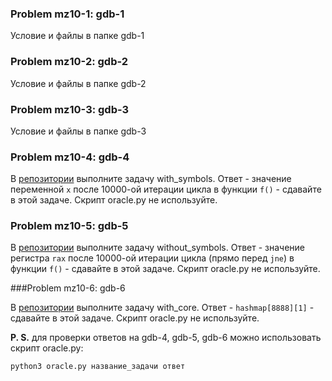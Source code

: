 ### Problem mz10-1: gdb-1

Условие и файлы в папке gdb-1

### Problem mz10-2: gdb-2

Условие и файлы в папке gdb-2

### Problem mz10-3: gdb-3

Условие и файлы в папке gdb-3

### Problem mz10-4: gdb-4

В [репозитории](https://gitlab.com/slon/shad-cpp/-/tree/master/gdb-sym) выполните задачу with_symbols. Ответ - значение переменной ```x``` после 10000-ой итерации цикла в функции ```f()``` - сдавайте в этой задаче. Скрипт oracle.py не используйте.

### Problem mz10-5: gdb-5

В [репозитории](https://gitlab.com/slon/shad-cpp/-/tree/master/gdb-sym) выполните задачу without_symbols. Ответ - значение регистра ```rax``` после 10000-ой итерации цикла (прямо перед ```jne```) в функции ```f()``` - сдавайте в этой задаче. Скрипт oracle.py не используйте.

###Problem mz10-6: gdb-6

В [репозитории](https://gitlab.com/slon/shad-cpp/-/tree/master/gdb-sym) выполните задачу with_core. Ответ - ```hashmap[8888][1]``` - сдавайте в этой задаче. Скрипт oracle.py не используйте.

**P. S.** для проверки ответов на gdb-4, gdb-5, gdb-6 можно использовать скрипт oracle.py:

```
python3 oracle.py название_задачи ответ
```
